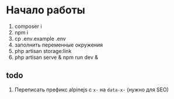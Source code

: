 # Начало работы
1. composer i
2. npm i
3. cp .env.example .env
4. заполнить переменные окружения
5. php artisan storage:link
7. php artisan serve & npm run dev &


## todo
1. Переписать префикс alpinejs c `x-` на `data-x-` (нужно для SEO)
